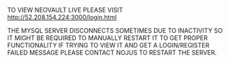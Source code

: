 TO VIEW NEOVAULT LIVE PLEASE VISIT http://52.208.154.224:3000/login.html

THE MYSQL SERVER DISCONNECTS SOMETIMES DUE TO INACTIVITY SO IT MIGHT BE REQUIRED TO MANUALLY RESTART IT TO GET PROPER FUNCTIONALITY
IF TRYING TO VIEW IT AND GET A LOGIN/REGISTER FAILED MESSAGE PLEASE CONTACT NOJUS TO RESTART THE SERVER.
